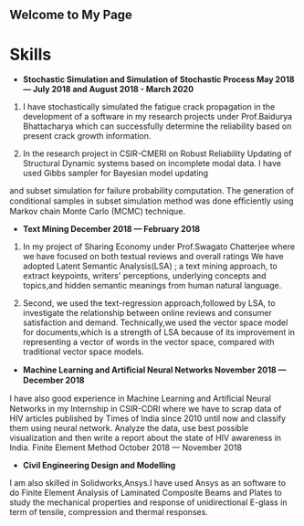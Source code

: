 ## Welcome to My Page

# **Skills**

- **Stochastic Simulation and Simulation of Stochastic Process May 2018 — July 2018 and August 2018 - March 2020**

1. I have stochastically simulated the fatigue crack propagation in the development of a software in my research projects under Prof.Baidurya Bhattacharya which can successfully determine the reliability based on present crack growth information.

2. In the research project in CSIR-CMERI on Robust Reliability Updating of Structural Dynamic systems based on incomplete modal data. I have used Gibbs sampler for Bayesian model updating

and subset simulation for failure probability computation. The generation of conditional samples in subset simulation method was done eﬃciently using Markov chain Monte Carlo (MCMC) technique.

- **Text Mining December 2018 — February 2018**

1. In my project of Sharing Economy under Prof.Swagato Chatterjee where we have focused on both textual reviews and overall ratings We have adopted Latent Semantic Analysis(LSA) ; a text mining approach, to extract keypoints, writers&#39; perceptions, underlying concepts and topics,and hidden semantic meanings from human natural language.

2. Second, we used the text-regression approach,followed by LSA, to investigate the relationship between online reviews and consumer satisfaction and demand. Technically,we used the vector space model for documents,which is a strength of LSA because of its improvement in representing a vector of words in the vector space, compared with traditional vector space models.

- **Machine Learning and Artiﬁcial Neural Networks November 2018 — December 2018**

I have also good experience in Machine Learning and Artiﬁcial Neural Networks in my Internship in CSIR-CDRI where we have to scrap data of HIV articles published by Times of India since 2010 until now and classify them using neural network. Analyze the data, use best possible visualization and then write a report about the state of HIV awareness in India. Finite Element Method October 2018 — November 2018

- **Civil Engineering Design and Modelling**

I am also skilled in Solidworks,Ansys.I have used Ansys as an software to do Finite Element Analysis of Laminated Composite Beams and Plates to study the mechanical properties and response of unidirectional E-glass in term of tensile, compression and thermal responses.
